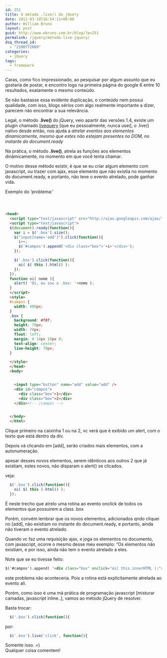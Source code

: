 ```yaml
---
id: 251
title: O método .live() do jQuery
date: 2011-03-18T16:54:11+00:00
author: William Bruno
layout: post
guid: http://www.wbruno.com.br/blog/?p=251
permalink: /jquery/metodo-live-jquery/
dsq_thread_id:
  - "2100772609"
categories:
  - jQuery
tags:
  - framework
---
```

Caras, como fico impressionado, ao pesquisar por algum assunto que eu gostaria de postar, e encontro logo na primeira página do google 6 entre 10 resultados, exatamente o mesmo conteúdo.

Se não bastasse essa evidente duplicação, o conteúdo nem possui qualidade, com isso, blogs sérios com algo realmente importante a dizer, parecem não encontrar a sua relevância.

Legal, o método **.live()** do jQuery, veio apartir das versões 1.4, existe um plugin chamado <a href="http://plugins.jquery.com/project/livequery" target="_blank">livequery</a> [que eu pessoalmente, nunca usei], o .live() nativo desde então, nos ajuda a <cite>atrelar eventos aos elementos dinamicamente, mesmo que estes não estejam presentes no DOM, no instante do document.ready</cite>

Na prática, o método **.live()**, atrela as funções aos elementos dinâmicamente, no momento em que você tenta chamar.

O motivo desse método existir, é que se eu criar algum elemento com javascript, ou trazer com ajax, esse elemento que não existia no momento do document.ready, e portanto, não teve o evento atrelado, pode ganhar vida.

Exemplo do &#8216;problema:&#8217;

<!--more-->

``` html



<head>
  <script type="text/javascript" src="http://ajax.googleapis.com/ajax/libs/jquery/1.5.1/jquery.min.js"></script>
  <script type="text/javascript">
  $(document).ready(function(){
    var i = $('.box').size();
    $("input[name='add']").click(function(){
      i++;
      $('#campos').append('<div class="box">'+i+'</div>');
    });

    $('.box').click(function(){
      oi( $( this ).html() );
    });
  });
  function oi( nome ){
    alert( 'Oi, eu sou o .box: '+nome );
  }
  </script>
  <style>
  #campos {
    width: 400px;
  }
  .box {
    background: #f0f;
    height: 70px;
    width: 70px;
    float: left;
    margin: 0 10px 10px 0;
    text-align: center;
    line-height: 70px;
  }

  </style>
  </head>
  <body>


    <input type="button" name="add" value="add" />
    <div id="campos">
      <div class="box">1</div>
      <div class="box">2</div>
    </div><!-- /campos -->


  </body>
  </html>
  ```


  <p>
    Clique primeiro na caixinha 1 ou na 2, vc verá que é exibido um alert, com o texto que está dentro da div.
  </p>


  <p>
    Depois vá clicando em [add], serão criados mais elementos, com a autonumeração.
  </p>


  <p>
    apesar desses novos elementos, serem idênticos aos outros 2 que já existiam, estes novos, não disparam o alert() se clicados.
  </p>


  <p>
    veja:
  </p>


``` js
  $('.box').click(function(){
    oi( $( this ).html() );
  });
```


  <p>
    É neste trecho que atrelo uma rotina ao evento onclick de todos os elementos que possuirem a class .box
  </p>


  <p>
    Porém, convém lembrar que os novos elementos, adicionados qndo cliquei no [add], não existiam no instante do document.ready, e portanto, ainda não tiveram o evento atrelado.
  </p>


  <p>
    Quando vc faz uma requisição ajax, e joga os elementos no documento, com javascript, ocorre o mesmo desse meu exemplo: &#8220;Os elementos não existiam, e por isso, ainda não tem o evento atrelado a eles.
  </p>

  <p>Note que se eu tivesse feito:</p>


``` html
$('#campos').append( '<div class="box" onclick="oi( this.innerHTML );">'+i+'</div>' );
```


  <p>
    este problema não aconteceria. Pois a rotina está explicitamente atrelada ao evento ali.
  </p>


  <p>
    Porém, como isso é uma má prática de programação javascript [misturar camadas, javascript inline..], vamos ao método jQuery de resolver.
  </p>


  <p>
    Basta trocar:
  </p>


``` js
  $('.box').click(function(){
```


  <p>
    por:
  </p>


``` js
  $('.box').live('click', function(){
```


  <p>
    Somente isso. =)<br />
    Qualquer coisa comentem!
  </p>
